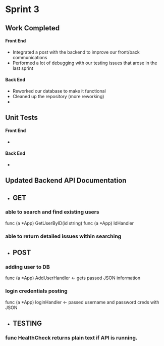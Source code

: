 # Sprint 3

## Work Completed
#### Front End
- Integrated a post with the backend to improve our front/back communications
- Performed a lot of debugging with our testing issues that arose in the last sprint
#### Back End
- Reworked our database to make it functional
- Cleaned up the repository (more reworking)
- 
## Unit Tests
#### Front End
- 
#### Back End
- 
## Updated Backend API Documentation
- ## GET
 ### able to search and find existing users
func (a *App) GetUserByID(id string)
func (a *App) IdHandler
### able to return detailed issues within searching
- ## POST
### adding user to DB
 func (a *App) AddUserHandler <- gets passed JSON information
### login credentials posting
func (a *App) loginHandler <- passed username and password creds with JSON
- ## TESTING
### func HealthCheck returns plain text if API is running.
